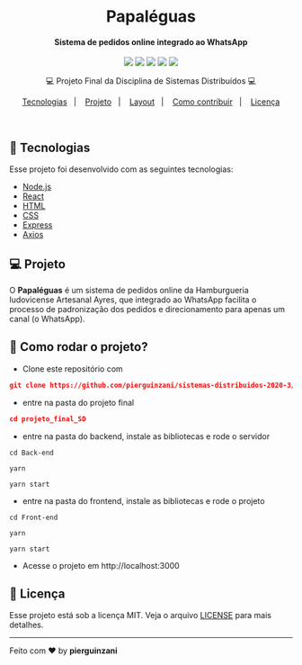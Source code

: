 
<h1 align="center">
   Papaléguas
</h1>

<div align="center">

  #### Sistema de pedidos online integrado ao WhatsApp

  ![](https://img.shields.io/badge/autor-Pier%20Guinzani-purple)
  ![](https://img.shields.io/badge/autor-Augusto%20Zanoni-orange)
  ![](https://img.shields.io/badge/Back--End-NodeJS-blue)
  ![](https://img.shields.io/badge/Front--End-ReactJS-yellow)
  ![](https://img.shields.io/badge/Integraçãp-WhatsApp-brightgreen)
  
</div> 

<p align="center">
💻 Projeto Final da Disciplina de Sistemas Distribuídos 💻
</p>


<p align="center">
  <a href="#rocket-tecnologias">Tecnologias</a>&nbsp;&nbsp;&nbsp;|&nbsp;&nbsp;&nbsp;
  <a href="#-projeto">Projeto</a>&nbsp;&nbsp;&nbsp;|&nbsp;&nbsp;&nbsp;
  <a href="#-layout">Layout</a>&nbsp;&nbsp;&nbsp;|&nbsp;&nbsp;&nbsp;
  <a href="#-como-contribuir">Como contribuir</a>&nbsp;&nbsp;&nbsp;|&nbsp;&nbsp;&nbsp;
  <a href="#memo-licença">Licença</a>
</p>

<br>

## :rocket: Tecnologias

Esse projeto foi desenvolvido com as seguintes tecnologias:

- [Node.js](https://nodejs.org/en/)
- [React](https://reactjs.org)
- [HTML](https://www.w3.org/History/19921103-hypertext/hypertext/WWW/TheProject.html)
- [CSS](https://devdocs.io/css/)
- [Express](https://expressjs.com/pt-br/)
- [Axios](https://www.axios.com)

## 💻 Projeto

O **Papaléguas** é um sistema de pedidos online da Hamburgueria ludovicense Artesanal Ayres, que integrado ao WhatsApp facilita o processo de padronização dos pedidos e direcionamento para apenas um canal (o WhatsApp).

## 🤔 Como rodar o projeto?

- Clone este repositório com
```json
git clone https://github.com/pierguinzani/sistemas-distribuidos-2020-3/
```
- entre na pasta do projeto final
```json
cd projeto_final_SD
```
- entre na pasta do backend, instale as bibliotecas e rode o servidor
```
cd Back-end
```
```
yarn
```
```
yarn start
```
- entre na pasta do frontend, instale as bibliotecas e rode o projeto
```
cd Front-end
```
```
yarn
```
```
yarn start
```
- Acesse o projeto em http://localhost:3000
## :memo: Licença

Esse projeto está sob a licença MIT. Veja o arquivo [LICENSE](LICENSE.md) para mais detalhes.

---

Feito com ❤️ by **pierguinzani**


